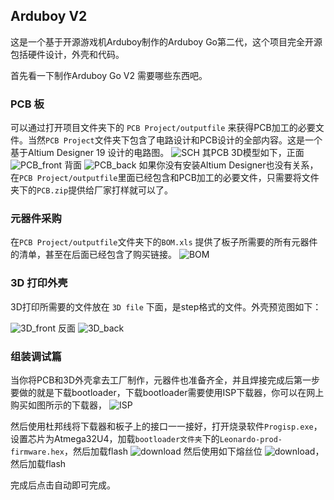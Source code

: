 ## Arduboy V2

这是一个基于开源游戏机Arduboy制作的Arduboy Go第二代，这个项目完全开源包括硬件设计，外壳和代码。

首先看一下制作Arduboy Go V2 需要哪些东西吧。

### PCB 板
可以通过打开项目文件夹下的 `PCB Project/outputfile` 来获得PCB加工的必要文件。当然`PCB Project`文件夹下包含了电路设计和PCB设计的全部内容。这是一个基于Altium Designer 19 设计的电路图。
![SCH](SCH.png)
其PCB 3D模型如下，正面
![PCB_front](PCB_front.png)
背面
![PCB_back](PCB_back.png)
如果你没有安装Altium Designer也没有关系，在`PCB Project/outputfile`里面已经包含和PCB加工的必要文件，只需要将文件夹下的`PCB.zip`提供给厂家打样就可以了。

### 元器件采购
在`PCB Project/outputfile`文件夹下的`BOM.xls` 提供了板子所需要的所有元器件的清单，甚至在后面已经包含了购买链接。
![BOM](BOM.png)

### 3D 打印外壳
3D打印所需要的文件放在 `3D file` 下面，是step格式的文件。外壳预览图如下：

![3D_front](3D_front.jpg)
反面
![3D_back](3D_back.jpg)


### 组装调试篇
当你将PCB和3D外壳拿去工厂制作，元器件也准备齐全，并且焊接完成后第一步要做的就是下载bootloader，下载bootloader需要使用ISP下载器，你可以在网上购买如图所示的下载器，
![ISP](ISP.jpg)

然后使用杜邦线将下载器和板子上的接口一一接好，打开烧录软件`Progisp.exe`，设置芯片为Atmega32U4，加载`bootloader文件夹`下的`Leonardo-prod-firmware.hex`，然后加载flash
![download](download1.PNG)
然后使用如下熔丝位
![download](download.PNG)，然后加载flash

完成后点击自动即可完成。